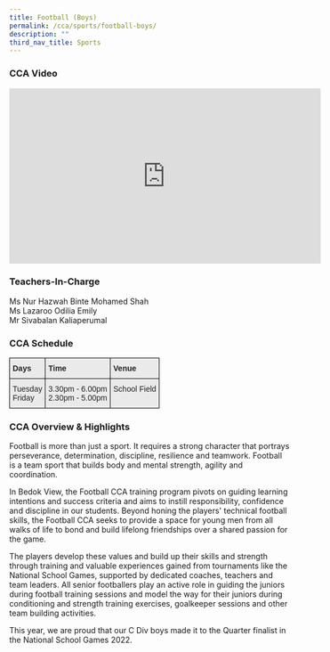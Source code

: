 ```yaml
---
title: Football (Boys)
permalink: /cca/sports/football-boys/
description: ""
third_nav_title: Sports
---
```

### CCA Video

<div class="bp-youtube">

<iframe width="560" height="315" src="https://www.youtube.com/embed/HkENbpUFPnM" title="YouTube video player" frameborder="0" allow="accelerometer; autoplay; clipboard-write; encrypted-media; gyroscope; picture-in-picture" allowfullscreen></iframe>

</div>

### Teachers-In-Charge

Ms Nur Hazwah Binte Mohamed Shah <br>
Ms Lazaroo Odilia Emily <br>
Mr Sivabalan Kaliaperumal


### CCA Schedule

<style type="text/css">
.tg  {border-collapse:collapse;border-spacing:0;}
.tg td{border-color:black;border-style:solid;border-width:1px;font-family:Arial, sans-serif;font-size:14px;
  overflow:hidden;padding:10px 5px;word-break:normal;}
.tg th{border-color:black;border-style:solid;border-width:1px;font-family:Arial, sans-serif;font-size:14px;
  font-weight:normal;overflow:hidden;padding:10px 5px;word-break:normal;}
.tg .tg-y7qa{background-color:#EAEAEA;color:#222;text-align:left;vertical-align:top}
.tg .tg-rj1p{background-color:#EAEAEA;color:#222;font-weight:bold;text-align:left;vertical-align:top}
</style>
<table class="tg">
<thead>
  <tr>
    <th class="tg-rj1p">Days</th>
    <th class="tg-rj1p">Time</th>
    <th class="tg-rj1p">Venue</th>
  </tr>
</thead>
<tbody>
  <tr>
    <td class="tg-y7qa">Tuesday<br>Friday</td>
    <td class="tg-y7qa">3.30pm - 6.00pm<br>2.30pm - 5.00pm</td>
    <td class="tg-y7qa">School Field</td>
  </tr>
</tbody>
</table>

### CCA Overview & Highlights

Football is more than just a sport. It requires a strong character that portrays perseverance, determination, discipline, resilience and teamwork. Football is a team sport that builds body and mental strength, agility and coordination.

In Bedok View, the Football CCA training program pivots on guiding learning intentions and success criteria and aims to instill responsibility, confidence and discipline in our students. Beyond honing the players' technical football skills, the Football CCA seeks to provide a space for young men from all walks of life to bond and build lifelong friendships over a shared passion for the game. 

The players develop these values and build up their skills and strength through training and valuable experiences gained from tournaments like the National School Games, supported by dedicated coaches, teachers and team leaders. All senior footballers play an active role in guiding the juniors during football training sessions and model the way for their juniors during conditioning and strength training exercises, goalkeeper sessions and other team building activities.

This year, we are proud that our C Div boys made it to the Quarter finalist in the National School Games 2022.